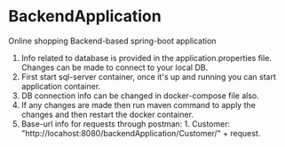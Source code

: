 # BackendApplication
Online shopping Backend-based spring-boot application

1. Info related to database is provided in the application.properties file. Changes can be made to connect to your local DB. 
2. First start sql-server container, once it's up and running you can start application container.
3. DB connection info can be changed in docker-compose file also. 
4. If any changes are made then run maven command to apply the changes and then restart the docker container. 
5. Base-url info for requests through postman:
        1.   Customer: "http://locahost:8080/backendApplication/Customer/" + request.